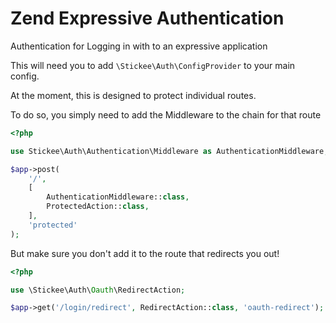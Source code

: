 # Zend Expressive Authentication

Authentication for Logging in with to an expressive application


This will need you to add `\Stickee\Auth\ConfigProvider` to your main config.


At the moment, this is designed to protect individual routes.

To do so, you simply need to add the Middleware to the chain for that route

```php
<?php

use Stickee\Auth\Authentication\Middleware as AuthenticationMiddleware;

$app->post(
    '/',
    [
        AuthenticationMiddleware::class,
        ProtectedAction::class,
    ],
    'protected'
);
```

But make sure you don't add it to the route that redirects you out!

```php
<?php

use \Stickee\Auth\Oauth\RedirectAction;

$app->get('/login/redirect', RedirectAction::class, 'oauth-redirect');
```

